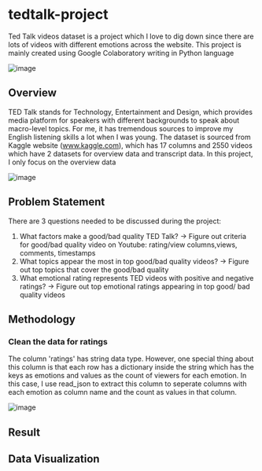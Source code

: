 # tedtalk-project
Ted Talk videos dataset is a project which I love to dig down since there are lots of videos with different emotions across the website. This project is mainly created using Google Colaboratory writing in Python language

![image](https://user-images.githubusercontent.com/97778235/158612371-8e9dfe14-82f3-40dc-ae7e-750f50a0c35e.png)

## Overview
TED Talk stands for Technology, Entertainment and Design, which provides media platform for speakers with different backgrounds to speak about macro-level topics. For me, it has tremendous sources to improve my English listening skills a lot when I was young. The dataset is sourced from Kaggle website (www.kaggle.com), which has 17 columns and 2550 videos which have 2 datasets for overview data and transcript data. In this project, I only focus on the overview data

![image](https://user-images.githubusercontent.com/97778235/158615693-ddcdb4db-eaf8-4332-8997-145b8e1c620b.png)

## Problem Statement
There are 3 questions needed to be discussed during the project:
1. What factors make a good/bad quality TED Talk? 
-> Figure out criteria for good/bad quality video on Youtube: rating/view columns,views, comments, timestamps
2. What topics appear the most in top good/bad quality videos?
-> Figure out top topics that cover the good/bad quality
3. What emotional rating represents TED videos with positive and negative ratings?
-> Figure out top emotional ratings appearing in top good/ bad quality videos 

## Methodology

### Clean the data for ratings
The column 'ratings' has string data type. However, one special thing about this column is that each row has a dictionary inside the string which has the keys as emotions and values as the count of viewers for each emotion. In this case, I use read_json to extract this column to seperate columns with each emotion as column name and the count as values in that column. 

![image](https://user-images.githubusercontent.com/97778235/158616770-2ff1c84a-2f3c-4f86-b16e-023799361144.png)


## Result
## Data Visualization
